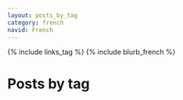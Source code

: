 ```yaml
---
layout: posts_by_tag
category: french
navid: French
---
```

{% include links_tag %}
{% include blurb_french %}
<h1>Posts by tag</h1>
